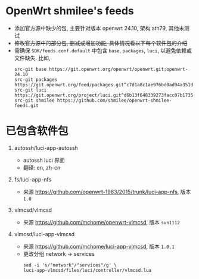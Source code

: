 # OpenWrt shmilee's feeds

* 添加官方源中缺少的包,
  主要针对版本 openwrt 24.10, 架构 ath79, 其他未测试
* ~~修改官方源中的部分包, 删减或增加功能, 具体情况看以下每个软件包的介绍~~
* 需确保 `SDK/feeds.conf.default` 中包含 `base`, `packages`, `luci`,
  以避免依赖或文件缺失. 比如,
  ```
  src-git base https://git.openwrt.org/openwrt/openwrt.git;openwrt-24.10
  src-git packages https://git.openwrt.org/feed/packages.git^c7d1a8c1ae976bd0ad94a351d82ee8fbf16a81f0
  src-git luci https://git.openwrt.org/project/luci.git^d6b13f648339273facc07b173546ace459c1cabe
  src-git shmilee https://github.com/shmilee/openwrt-shmilee-feeds.git
  ```

# 已包含软件包

1. autossh/luci-app-autossh
    * autossh luci 界面
    * 翻译: en, zh-cn

2. fs/luci-app-nfs
    * 来源 https://github.com/openwrt-1983/2015/trunk/luci-app-nfs, 版本 `1.0`

3. vlmcsd/vlmcsd
    * 来源 https://github.com/mchome/openwrt-vlmcsd, 版本 `svn1112`

4. vlmcsd/luci-app-vlmcsd
    * 来源 https://github.com/mchome/luci-app-vlmcsd, 版本 `1.0.1`
    * 更改分组 network -> services
      ```
      sed -i 's/"network"/"services"/g' \
      luci-app-vlmcsd/files/luci/controller/vlmcsd.lua
      ```
